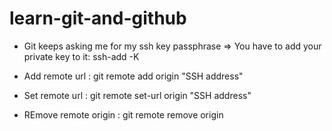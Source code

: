 # learn-git-and-github

- Git keeps asking me for my ssh key passphrase => You have to add your private key to it: ssh-add -K

- Add remote url : git remote add origin "SSH address"

- Set remote url : git remote set-url origin "SSH address"

- REmove remote origin : git remote remove origin
